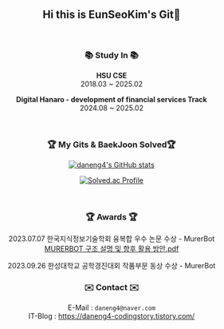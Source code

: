 <div align = "center">
	
<br><br>
  ## Hi this is EunSeoKim's Git👋
<br>

### 📚 Study In 📚
  **HSU CSE** <br>
  2018.03 ~ 2025.02

  **Digital Hanaro - development of financial services Track** <br>
  2024.08 ~ 2025.02

<br>
</div>
<div align = "center">
	
### 🏆 My Gits & BaekJoon Solved🏆	

[![daneng4's GitHub stats](https://github-readme-stats.vercel.app/api?username=daneng4&hide_title=true&show_icons=true&include_all_commits=true&disable_animations=true&theme=vue)](https://github.com/anuraghazra/github-readme-stats)

[![Solved.ac Profile](http://mazassumnida.wtf/api/v2/generate_badge?boj=daneng4)](https://solved.ac/daneng4/)
  
  <br>
</div>
<div align = "center">
	
### 🏆 Awards 🏆

 2023.07.07 한국지식정보기술학회 융복합 우수 논문 수상 - MurerBot
 <br>
[MURERBOT 구조 설명 및 향후 활용 방안.pdf](https://github.com/daneng4/daneng4/files/13226541/MURERBOT.pdf) 
<br>

 2023.09.26 한성대학교 공학경진대회 작품부문 동상 수상 - MurerBot




### ✉️ Contact ✉️

E-Mail : `daneng4@naver.com` <br>
IT-Blog : https://daneng4-codingstory.tistory.com/ 

</div>

